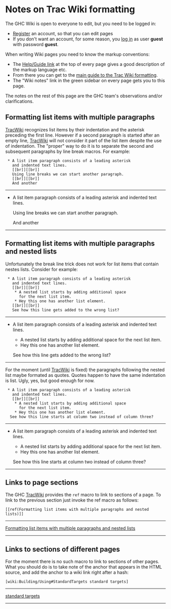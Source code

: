 # Notes on Trac Wiki formatting


The GHC Wiki is open to everyone to edit, but you need to be logged in:

- [Register](/trac/ghc/trac/ghc/register) an account, so that you can edit pages
- If you don't want an account, for some reason, you [log in](/trac/ghc/trac/ghc/login) as user **guest** with password **guest**.


When writing Wiki pages you need to know the markup conventions:

- The [Help/Guide link](trac-guide) at the top of  every page gives a good description of the markup language etc.  
- From there you can get to the [main guide to the Trac Wiki formatting](wiki-formatting).  
- The "Wiki notes" link in the green sidebar on every page gets you to this page.


The notes on the rest of this page are the GHC team's observations and/or clarifications.

## Formatting list items with multiple paragraphs

[TracWiki](trac-wiki) recognizes list items by their indentation and the asterisk preceding the first line. However if a second paragraph is started after an empty line, [TracWiki](trac-wiki) will not consider it part of the list item despite the use of indentation. The "proper" way to do it is to separate the second and subsequent paragraphs by line break macros. For example:

```wiki
 * A list item paragraph consists of a leading asterisk
   and indented text lines.
   [[br]][[br]]
   Using line breaks we can start another paragraph.
   [[br]][[br]]
   And another
```

---

- A list item paragraph consists of a leading asterisk
  and indented text lines.

  Using line breaks we can start another paragraph.

  And another

---

## Formatting list items with multiple paragraphs and nested lists


Unfortunately the break line trick does not work for list items that contain nestes lists. Consider for example:

```wiki
 * A list item paragraph consists of a leading asterisk
   and indented text lines.
   [[br]][[br]]
    * A nested list starts by adding additional space
      for the next list item.
    * Hey this one has another list element.
   [[br]][[br]]
   See how this line gets added to the wrong list?
```

---

- A list item paragraph consists of a leading asterisk
  and indented text lines.

  - A nested list starts by adding additional space
    for the next list item.
  - Hey this one has another list element.


  See how this line gets added to the wrong list?

---


For the moment (until [TracWiki](trac-wiki) is fixed) the paragraphs following the nested list maybe formated as quotes.
Quotes happen to have the same indentation is list. Ugly, yes, but good enough for now.

```wiki
 * A list item paragraph consists of a leading asterisk
   and indented text lines.
   [[br]][[br]]
    * A nested list starts by adding additional space
      for the next list item.
    * Hey this one has another list element.
  See how this line starts at column two instead of column three?
```

---

- A list item paragraph consists of a leading asterisk
  and indented text lines.

  - A nested list starts by adding additional space
    for the next list item.
  - Hey this one has another list element.

  See how this line starts at column two instead of column three?

---

## Links to page sections


The GHC [TracWiki](trac-wiki) provides the `ref` macro to link to sections of a page.
To link to the previous section just invoke the ref macro as follows:

```wiki
[[ref(Formatting list items with multiple paragraphs and nested lists)]]
```

---

[Formatting list items with multiple paragraphs and nested lists](#Formattinglistitemswithmultipleparagraphsandnestedlists)

---

## Links to sections of different pages


For the moment there is no such macro to link to sections of other pages.
What you should do is to take note of the anchor that appears in the HTML source,
and add the anchor to a wiki link right after a hash:

```wiki
[wiki:Building/Using#StandardTargets standard targets]
```

---

[standard targets](building/using#standard-targets)

---